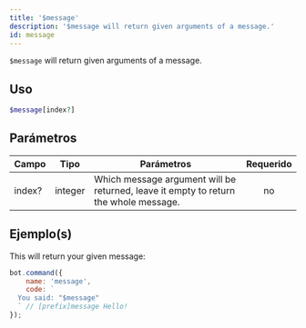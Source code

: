```yaml
---
title: '$message'
description: '$message will return given arguments of a message.'
id: message
---
```


`$message` will return given arguments of a message.

## Uso

```php
$message[index?]
```

## Parámetros

| Campo  | Tipo    | Parámetros                                                                           | Requerido |
| ------ | ------- | ------------------------------------------------------------------------------------ |:---------:|
| index? | integer | Which message argument will be returned, leave it empty to return the whole message. |    no     |

## Ejemplo(s)

This will return your given message:

```javascript
bot.command({
    name: 'message',
    code: `
  You said: "$message"
  ` // [prefix]message Hello!
});
```
